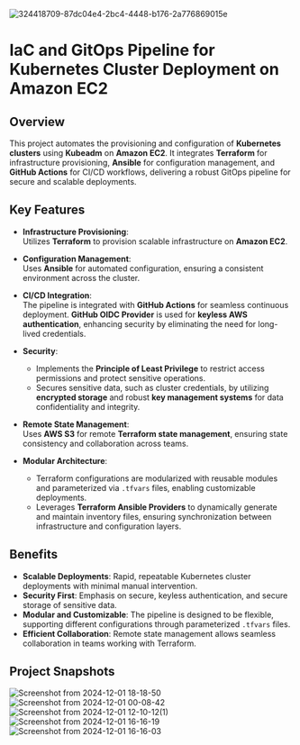 ![324418709-87dc04e4-2bc4-4448-b176-2a776869015e](https://github.com/user-attachments/assets/fc053313-a1a5-481d-9ec5-b4b754baca2d)
# IaC and GitOps Pipeline for Kubernetes Cluster Deployment on Amazon EC2   

## Overview

This project automates the provisioning and configuration of **Kubernetes clusters** using **Kubeadm** on **Amazon EC2**. It integrates **Terraform** for infrastructure provisioning, **Ansible** for configuration management, and **GitHub Actions** for CI/CD workflows, delivering a robust GitOps pipeline for secure and scalable deployments.

## Key Features

- **Infrastructure Provisioning**:  
  Utilizes **Terraform** to provision scalable infrastructure on **Amazon EC2**.

- **Configuration Management**:  
  Uses **Ansible** for automated configuration, ensuring a consistent environment across the cluster.

- **CI/CD Integration**:  
  The pipeline is integrated with **GitHub Actions** for seamless continuous deployment. **GitHub OIDC Provider** is used for **keyless AWS authentication**, enhancing security by eliminating the need for long-lived credentials.

- **Security**:  
  - Implements the **Principle of Least Privilege** to restrict access permissions and protect sensitive operations.
  - Secures sensitive data, such as cluster credentials, by utilizing **encrypted storage** and robust **key management systems** for data confidentiality and integrity.

- **Remote State Management**:  
  Uses **AWS S3** for remote **Terraform state management**, ensuring state consistency and collaboration across teams.

- **Modular Architecture**:  
  - Terraform configurations are modularized with reusable modules and parameterized via `.tfvars` files, enabling customizable deployments.
  - Leverages **Terraform Ansible Providers** to dynamically generate and maintain inventory files, ensuring synchronization between infrastructure and configuration layers.

## Benefits

- **Scalable Deployments**: Rapid, repeatable Kubernetes cluster deployments with minimal manual intervention.  
- **Security First**: Emphasis on secure, keyless authentication, and secure storage of sensitive data.
- **Modular and Customizable**: The pipeline is designed to be flexible, supporting different configurations through parameterized `.tfvars` files.
- **Efficient Collaboration**: Remote state management allows seamless collaboration in teams working with Terraform.

## Project Snapshots
![Screenshot from 2024-12-01 18-18-50](https://github.com/user-attachments/assets/d290897b-09aa-47b3-8cc9-1c4c382b0004)
![Screenshot from 2024-12-01 00-08-42](https://github.com/user-attachments/assets/00528b6c-bde2-4d25-b601-8c7d30518599)
![Screenshot from 2024-12-01 12-10-12(1)](https://github.com/user-attachments/assets/04f14130-0b42-4840-94aa-95211ff9515b)
![Screenshot from 2024-12-01 16-16-19](https://github.com/user-attachments/assets/4079b186-dee3-48e2-8ad4-a7bb11f8eb58)
![Screenshot from 2024-12-01 16-16-03](https://github.com/user-attachments/assets/758931ab-bd8c-4569-a8c7-87a740003b99)

